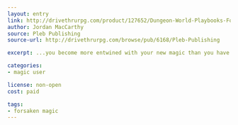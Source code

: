 ```yaml
---
layout: entry
link: http://drivethrurpg.com/product/127652/Dungeon-World-Playbooks-Forsaken-Magic-Bundle
author: Jordan MacCarthy
source: Pleb Publishing
source-url: http://drivethrurpg.com/browse/pub/6168/Pleb-Publishing

excerpt: ...you become more entwined with your new magic than you have intended to, turning your skin to metal and infusing your skin with the armor you wear. 

categories:
- magic user

license: non-open
cost: paid

tags:
- forsaken magic
---
```

